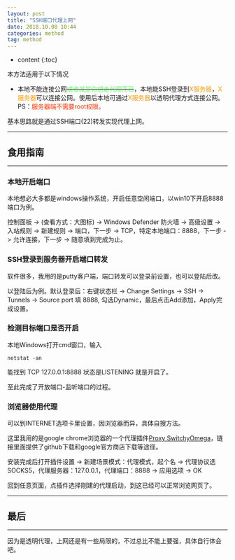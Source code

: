 ```yaml
---
layout: post
title: "SSH端口代理上网"
date: 2018.10.08 10:44
categories: method
tag: method
---
```

* content
{:toc}


本方法适用于以下情况

 + 本地不能连接公网<del><font color="#66FF66">或者就是你想走代理而已</font></del>，本地能SSH登录到<font color="#FF9900">X服务器</font>，<font color="#FF9900">X服务器</font>可以连接公网。使用后本地可通过<font color="#FF9900">X服务器</font>以透明代理方式连接公网。 PS：<font color="#FF3300">服务器端不需要root权限。</font>

基本思路就是通过SSH端口(22)转发实现代理上网。

---

## 食用指南

---
### 本地开启端口

本地想必大多都是windows操作系统，开启任意空闲端口，以win10下开启8888端口为例。

控制面板 -> (查看方式：大图标) -> Windows Defender 防火墙 -> 高级设置 -> 入站规则 -> 新建规则 -> 端口，下一步 -> TCP，特定本地端口：8888，下一步 -> 允许连接，下一步 -> 随意填到完成为止。


### SSH登录到服务器开启端口转发

软件很多，我用的是putty客户端，端口转发可以登录前设置，也可以登陆后改。

以登陆后为例。默认登录后：右键状态栏 -> Change Settings -> SSH -> Tunnels -> Source port 填 8888, 勾选Dynamic，最后点击Add添加，Apply完成设置。


### 检测目标端口是否开启

本地Windows打开cmd窗口，输入

	netstat -an

能找到 TCP 127.0.0.1:8888 状态是LISTENING 就是开启了。

至此完成了开放端口-监听端口的过程。


### 浏览器使用代理

可以到INTERNET选项卡里设置，因浏览器而异，具体自搜方法。

这里我用的是google chrome浏览器的一个代理插件[Proxy SwitchyOmega](https://www.switchyomega.com/)，链接里面提供了github下载和google官方商店下载等途径。

安装完成后打开插件设置 -> 新建场景模式：代理模式，起个名 -> 代理协议选SOCKS5，代理服务器：127.0.0.1，代理端口：8888 -> 应用选项 -> OK

回到任意页面，点插件选择刚建的代理启动，到这已经可以正常浏览网页了。

---

## 最后

---

因为是透明代理，上网还是有一些局限的，不过总比不能上要强，具体自行体会吧。
